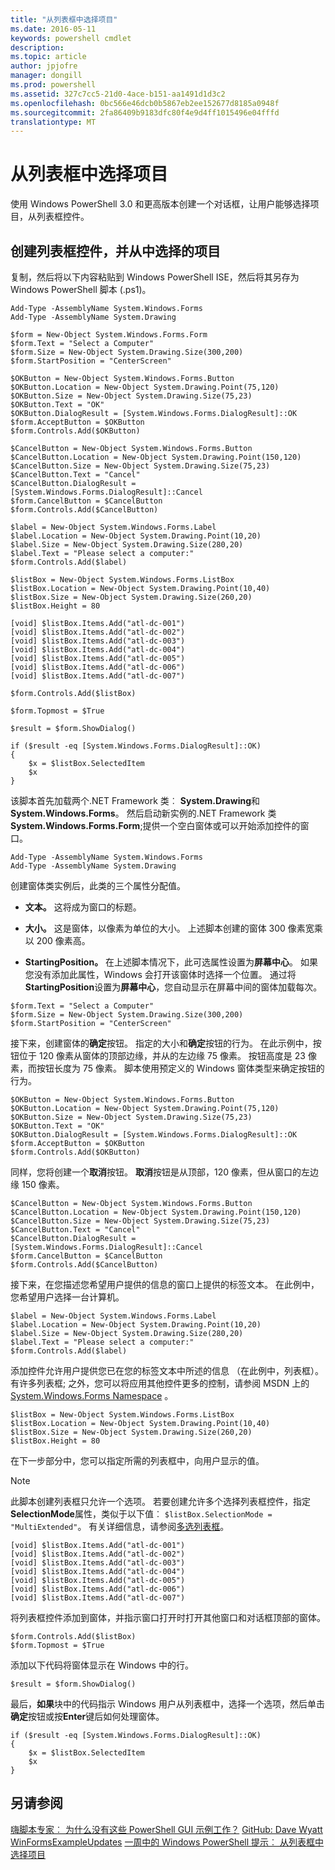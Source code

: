 ```yaml
---
title: "从列表框中选择项目"
ms.date: 2016-05-11
keywords: powershell cmdlet
description: 
ms.topic: article
author: jpjofre
manager: dongill
ms.prod: powershell
ms.assetid: 327c7cc5-21d0-4ace-b151-aa1491d1d3c2
ms.openlocfilehash: 0bc566e46dcb0b5867eb2ee152677d8185a0948f
ms.sourcegitcommit: 2fa86409b9183dfc80f4e9d4ff1015496e04fffd
translationtype: MT
---
```

# 从列表框中选择项目
使用 Windows PowerShell 3.0 和更高版本创建一个对话框，让用户能够选择项目，从列表框控件。

## 创建列表框控件，并从中选择的项目
复制，然后将以下内容粘贴到 Windows PowerShell ISE，然后将其另存为 Windows PowerShell 脚本 (.ps1)。

```
Add-Type -AssemblyName System.Windows.Forms
Add-Type -AssemblyName System.Drawing

$form = New-Object System.Windows.Forms.Form 
$form.Text = "Select a Computer"
$form.Size = New-Object System.Drawing.Size(300,200) 
$form.StartPosition = "CenterScreen"

$OKButton = New-Object System.Windows.Forms.Button
$OKButton.Location = New-Object System.Drawing.Point(75,120)
$OKButton.Size = New-Object System.Drawing.Size(75,23)
$OKButton.Text = "OK"
$OKButton.DialogResult = [System.Windows.Forms.DialogResult]::OK
$form.AcceptButton = $OKButton
$form.Controls.Add($OKButton)

$CancelButton = New-Object System.Windows.Forms.Button
$CancelButton.Location = New-Object System.Drawing.Point(150,120)
$CancelButton.Size = New-Object System.Drawing.Size(75,23)
$CancelButton.Text = "Cancel"
$CancelButton.DialogResult = [System.Windows.Forms.DialogResult]::Cancel
$form.CancelButton = $CancelButton
$form.Controls.Add($CancelButton)

$label = New-Object System.Windows.Forms.Label
$label.Location = New-Object System.Drawing.Point(10,20) 
$label.Size = New-Object System.Drawing.Size(280,20) 
$label.Text = "Please select a computer:"
$form.Controls.Add($label) 

$listBox = New-Object System.Windows.Forms.ListBox 
$listBox.Location = New-Object System.Drawing.Point(10,40) 
$listBox.Size = New-Object System.Drawing.Size(260,20) 
$listBox.Height = 80

[void] $listBox.Items.Add("atl-dc-001")
[void] $listBox.Items.Add("atl-dc-002")
[void] $listBox.Items.Add("atl-dc-003")
[void] $listBox.Items.Add("atl-dc-004")
[void] $listBox.Items.Add("atl-dc-005")
[void] $listBox.Items.Add("atl-dc-006")
[void] $listBox.Items.Add("atl-dc-007")

$form.Controls.Add($listBox) 

$form.Topmost = $True

$result = $form.ShowDialog()

if ($result -eq [System.Windows.Forms.DialogResult]::OK)
{
    $x = $listBox.SelectedItem
    $x
}
```

该脚本首先加载两个.NET Framework 类︰ **System.Drawing**和**System.Windows.Forms**。 然后启动新实例的.NET Framework 类**System.Windows.Forms.Form**;提供一个空白窗体或可以开始添加控件的窗口。

```
Add-Type -AssemblyName System.Windows.Forms
Add-Type -AssemblyName System.Drawing
```

创建窗体类实例后，此类的三个属性分配值。

-   **文本。** 这将成为窗口的标题。

-   **大小。** 这是窗体，以像素为单位的大小。 上述脚本创建的窗体 300 像素宽乘以 200 像素高。

-   **StartingPosition。** 在上述脚本情况下，此可选属性设置为**屏幕中心**。 如果您没有添加此属性，Windows 会打开该窗体时选择一个位置。 通过将**StartingPosition**设置为**屏幕中心**，您自动显示在屏幕中间的窗体加载每次。

```
$form.Text = "Select a Computer"
$form.Size = New-Object System.Drawing.Size(300,200) 
$form.StartPosition = "CenterScreen"
```

接下来，创建窗体的**确定**按钮。 指定的大小和**确定**按钮的行为。 在此示例中，按钮位于 120 像素从窗体的顶部边缘，并从的左边缘 75 像素。 按钮高度是 23 像素，而按钮长度为 75 像素。 脚本使用预定义的 Windows 窗体类型来确定按钮的行为。

```
$OKButton = New-Object System.Windows.Forms.Button
$OKButton.Location = New-Object System.Drawing.Point(75,120)
$OKButton.Size = New-Object System.Drawing.Size(75,23)
$OKButton.Text = "OK"
$OKButton.DialogResult = [System.Windows.Forms.DialogResult]::OK
$form.AcceptButton = $OKButton
$form.Controls.Add($OKButton)
```

同样，您将创建一个**取消**按钮。 **取消**按钮是从顶部，120 像素，但从窗口的左边缘 150 像素。

```
$CancelButton = New-Object System.Windows.Forms.Button
$CancelButton.Location = New-Object System.Drawing.Point(150,120)
$CancelButton.Size = New-Object System.Drawing.Size(75,23)
$CancelButton.Text = "Cancel"
$CancelButton.DialogResult = [System.Windows.Forms.DialogResult]::Cancel
$form.CancelButton = $CancelButton
$form.Controls.Add($CancelButton)
```

接下来，在您描述您希望用户提供的信息的窗口上提供的标签文本。 在此例中，您希望用户选择一台计算机。

```
$label = New-Object System.Windows.Forms.Label
$label.Location = New-Object System.Drawing.Point(10,20) 
$label.Size = New-Object System.Drawing.Size(280,20) 
$label.Text = "Please select a computer:"
$form.Controls.Add($label)
```

添加控件允许用户提供您已在您的标签文本中所述的信息 （在此例中，列表框）。 有许多列表框; 之外，您可以将应用其他控件更多的控制，请参阅 MSDN 上的[System.Windows.Forms Namespace](http://msdn.microsoft.com/library/k50ex0x9(v=vs.110).aspx) 。

```
$listBox = New-Object System.Windows.Forms.ListBox 
$listBox.Location = New-Object System.Drawing.Point(10,40) 
$listBox.Size = New-Object System.Drawing.Size(260,20) 
$listBox.Height = 80
```

在下一步部分中，您可以指定所需的列表框中，向用户显示的值。

> [!NOTE]
> 此脚本创建列表框只允许一个选项。 若要创建允许多个选择列表框控件，指定**SelectionMode**属性，类似于以下值︰ `$listBox.SelectionMode = "MultiExtended"`。 有关详细信息，请参阅[多选列表框](Multiple-selection-List-Boxes.md)。

```
[void] $listBox.Items.Add("atl-dc-001")
[void] $listBox.Items.Add("atl-dc-002")
[void] $listBox.Items.Add("atl-dc-003")
[void] $listBox.Items.Add("atl-dc-004")
[void] $listBox.Items.Add("atl-dc-005")
[void] $listBox.Items.Add("atl-dc-006")
[void] $listBox.Items.Add("atl-dc-007")
```

将列表框控件添加到窗体，并指示窗口打开时打开其他窗口和对话框顶部的窗体。

```
$form.Controls.Add($listBox) 
$form.Topmost = $True
```

添加以下代码将窗体显示在 Windows 中的行。

```
$result = $form.ShowDialog()
```

最后，**如果**块中的代码指示 Windows 用户从列表框中，选择一个选项，然后单击**确定**按钮或按**Enter**键后如何处理窗体。

```
if ($result -eq [System.Windows.Forms.DialogResult]::OK)
{
    $x = $listBox.SelectedItem
    $x
}
```

## 另请参阅
[嗨脚本专家︰ 为什么没有这些 PowerShell GUI 示例工作？](http://go.microsoft.com/fwlink/?LinkId=506644)
 [GitHub: Dave Wyatt WinFormsExampleUpdates](https://github.com/dlwyatt/WinFormsExampleUpdates)
[一周中的 Windows PowerShell 提示︰ 从列表框中选择项目](http://technet.microsoft.com/library/ff730949.aspx)

